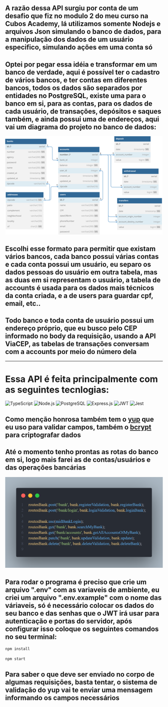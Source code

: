 ## A razão dessa API surgiu por conta de um desafio que fiz no modulo 2 do meu curso na Cubos Academy, lá utilizamos somente Nodejs e arquivos Json simulando o banco de dados, para a manipulação dos dados de um usuário especifico, simulando ações em uma conta só

## Optei por pegar essa idéia e transformar em um banco de verdade, aqui é possível ter o cadastro de vários bancos, e ter contas em diferentes bancos, todos os dados são separados por entidades no PostgreSQL, existe uma para o banco em si, para as contas, para os dados de cada usuário, de transações, depósitos e saques também, e ainda possui uma de endereços, aqui vai um diagrama do projeto no banco de dados:

![diagrama do banco de dados](./databaseModelDiagram/svg-do-db-typebanco.svg)

## Escolhi esse formato para permitir que existam vários bancos, cada banco possui várias contas e cada conta possui um usuário, eu separo os dados pessoas do usuário em outra tabela, mas as duas em si representam o usuário, a tabela de accounts é usada para os dados mais técnicos da conta criada, e a de users para guardar cpf, email, etc..

## Todo banco e toda conta de usuário possui um endereço próprio, que eu busco pelo CEP informado no body da requisição, usando a API ViaCEP, as tabelas de transações conversam com a accounts por meio do número dela

---

# Essa API é feita principalmente com as seguintes tecnlogias:

![TypeScript](https://img.shields.io/badge/TypeScript-007ACC?style=for-the-badge&logo=typescript&logoColor=white)
![Node.js](https://img.shields.io/badge/Node%20js-339933?style=for-the-badge&logo=nodedotjs&logoColor=white)
![PostgreSQL](https://img.shields.io/badge/PostgreSQL-316192?style=for-the-badge&logo=postgresql&logoColor=white)
![Express.js](https://img.shields.io/badge/Express%20js-d9c008?style=for-the-badge&logo=express&logoColor=000000)
![JWT](https://img.shields.io/badge/JWT-black?style=for-the-badge&logo=JSON%20web%20tokens)
![Jest](https://img.shields.io/badge/-jest-%23C21325?style=for-the-badge&logo=jest&logoColor=white)

## Como menção honrosa também tem o [yup](https://www.npmjs.com/package/yup) que eu uso para validar campos, também o [bcrypt](https://www.npmjs.com/package/bcrypt) para criptografar dados

## Até o momento tenho prontas as rotas do banco em si, logo mais farei as de contas/usuários e das operações bancárias

![rotas](./databaseModelDiagram/rotasReadme.png)

## Para rodar o programa é preciso que crie um arquivo ".env" com as variaveis de ambiente, eu criei um arquivo ".env.example" com o nome das váriaveis, só é necessário colocar os dados do seu banco e das senhas que o JWT irá usar para autenticação e portas do servidor, após configurar isso coloque os seguintes comandos no seu terminal:

```
npm install

npm start
```

## Para saber o que deve ser enviado no corpo de algumas requisições, basta tentar, o sistema de validação do yup vai te enviar uma mensagem informando os campos necessários
